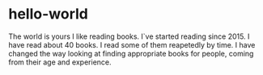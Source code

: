 # hello-world
The world is yours
I like reading books. I`ve started reading since 2015. I have read about 40 books. I read some of them reapetedly by time. 
I have changed the way looking at finding appropriate books for people, coming from their age and experience.

